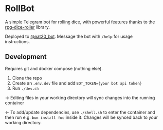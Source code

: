 # RollBot

A simple Telegram bot for rolling dice, with powerful features thanks to the [rpg-dice-roller](https://github.com/dice-roller/rpg-dice-roller) library.

Deployed to [@nat20_bot](https://t.me/nat20_bot). Message the bot with `/help` for usage instructions.

## Development

Requires git and docker compose (nothing else).

1. Clone the repo
2. Create an `.env.dev` file and add `BOT_TOKEN={your bot api token}`
3. Run `./dev.sh`

-> Editing files in your working directory will sync changes into the running container

<- To add/update dependencies, use `./shell.sh` to enter the container and then run e.g. `bun install foo` inside it. Changes will be synced back to your working directory.
